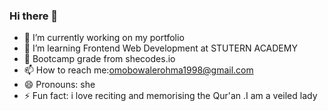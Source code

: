 ### Hi there 👋




 - 🔭 I’m currently working on my portfolio
 - 🌱 I’m learning Frontend Web Development at STUTERN ACADEMY
 - 👯 Bootcamp grade from shecodes.io
 - 📫 How to reach me:omobowalerohma1998@gmail.com
 - 😄 Pronouns: she
 - ⚡ Fun fact: i love reciting and memorising the Qur'an .I am a veiled lady

